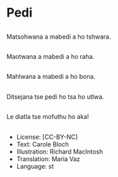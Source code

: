 # Pedi

##
Matsohwana a mabedi a ho tshwara.

##
Maotwana a mabedi a ho raha.

##
Mahlwana a mabedi a ho bona.

##
Ditsejana tse pedi ho tsa ho utlwa.

##
Le diatla tse mofuthu ho aka!

##
* License: [CC-BY-NC]
* Text: Carole Bloch
* Illustration: Richard MacIntosh
* Translation: Maria Vaz
* Language: st
